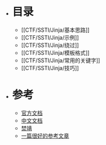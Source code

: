 - # 目录
	- [[CTF/SSTI/Jinja/基本思路]]
	- [[CTF/SSTI/Jinja/示例]]
	- [[CTF/SSTI/Jinja/绕过]]
	- [[CTF/SSTI/Jinja/模板格式]]
	- [[CTF/SSTI/Jinja/常用的关键字]]
	- [[CTF/SSTI/Jinja/技巧]]
- # 参考
	- [官方文档](https://jinja.palletsprojects.com/en/3.1.x/templates/)
	- [中文文档](http://docs.jinkan.org/docs/jinja2/templates.html)
	- [焚靖](https://github.com/Marven11/FenJing)
	- [一篇很好的参考文章]([[CTF/SSTI/Jinja/一篇很好的参考文章]])